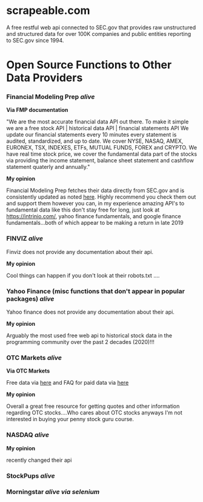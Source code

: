 # scrapeable.com

A free restful web api connected to SEC.gov that provides raw unstructured and structured data for over 100K companies and public entities reporting to SEC.gov since 1994. 

 
# Open Source Functions to Other Data Providers


### Financial Modeling Prep *alive*

**Via FMP documentation**

"We are the most accurate financial data API out there.
To make it simple we are a free stock API | historical data API | financial statements API
We update our financial statements every 10 minutes every statement is audited, standardized, and up to date.
We cover NYSE, NASAQ, AMEX, EURONEX, TSX, INDEXES, ETFs, MUTUAL FUNDS, FOREX and CRYPTO.
We have real time stock price, we cover the fundamental data part of the stocks via providing the income statement, balance sheet statement and cashflow statement quaterly and annually."

**My opinion**

Financial Modeling Prep fetches their data directly from SEC.gov and is consistently updated as noted [here](https://github.com/antoinevulcain/Financial-Modeling-Prep-API/issues/6). Highly recommend you check them out and support them however you can, in my experience amazing API's to fundamental data like this don't stay free for long, just look at https://intrinio.com/, yahoo finance fundamentals, and google finance fundamentals...both of which appear to be making a return in late 2019


### FINVIZ *alive*

Finviz does not provide any documentation about their api.

**My opinion** 

Cool things can happen if you don't look at their robots.txt ....


### Yahoo Finance (misc functions that don't appear in popular packages) *alive*

Yahoo finance does not provide any documentation about their api.

**My opinion**

Arguably the most used free web api to historical stock data in the programming community over the past 2 decades (2020)!!! 


### OTC Markets *alive*


**Via OTC Markets**

Free data via [here](https://backend.otcmarkets.com/) and FAQ for paid data via [here](https://www.otcmarkets.com/market-data/overview)

**My opinion**

Overall a great free resource for getting quotes and other information regarding OTC stocks....Who cares about OTC stocks anyways I'm not interested in buying your penny stock guru course.


### NASDAQ *alive*

**My opinion**

recently changed their api 


### StockPups *alive*


### Morningstar *alive via selenium*


